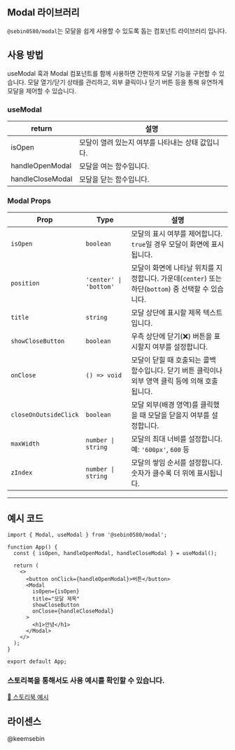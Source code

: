 ## Modal 라이브러리

`@sebin0580/modal`는 모달을 쉽게 사용할 수 있도록 돕는 컴포넌트 라이브러리 입니다. 

## 사용 방법

useModal 훅과 Modal 컴포넌트를 함께 사용하면 간편하게 모달 기능을 구현할 수 있습니다.
모달 열기/닫기 상태를 관리하고, 외부 클릭이나 닫기 버튼 등을 통해 유연하게 모달을 제어할 수 있습니다.


### useModal
| return | 설명 |
|--------|-----|
| isOpen | 모달이 열려 있는지 여부를 나타내는 상태 값입니다.|
| handleOpenModal | 모달을 여는 함수입니다.|
| handleCloseModal | 모달을 닫는 함수입니다.|


### Modal Props
| Prop                | Type                         | 설명                                                                 |
|---------------------|------------------------------|----------------------------------------------------------------------|
| `isOpen`            | `boolean`                    | 모달의 표시 여부를 제어합니다. `true`일 경우 모달이 화면에 표시됩니다.      |
| `position`          | `'center' \| 'bottom'`       | 모달이 화면에 나타날 위치를 지정합니다. 가운데(`center`) 또는 하단(`bottom`) 중 선택할 수 있습니다. |
| `title`             | `string`                     | 모달 상단에 표시할 제목 텍스트입니다.                                  |
| `showCloseButton`   | `boolean`                    | 우측 상단에 닫기(❌) 버튼을 표시할지 여부를 설정합니다.                  |
| `onClose`           | `() => void`                 | 모달이 닫힐 때 호출되는 콜백 함수입니다. 닫기 버튼 클릭이나 외부 영역 클릭 등에 의해 호출됩니다. |
| `closeOnOutsideClick` | `boolean`                  | 모달 외부(배경 영역)를 클릭했을 때 모달을 닫을지 여부를 설정합니다.         |
| `maxWidth`          | `number \| string`           | 모달의 최대 너비를 설정합니다. 예: `'600px'`, `600` 등                     |
| `zIndex`            | `number \| string`           | 모달의 쌓임 순서를 설정합니다. 숫자가 클수록 더 위에 표시됩니다.          |

---
## 예시 코드

```tsx
import { Modal, useModal } from '@sebin0580/modal';

function App() {
  const { isOpen, handleOpenModal, handleCloseModal } = useModal();

  return (
    <>
      <button onClick={handleOpenModal}>버튼</button>
      <Modal
        isOpen={isOpen}
        title="모달 제목"
        showCloseButton
        onClose={handleCloseModal}
      >
        <h1>안녕</h1>
      </Modal>
    </>
  );
}

export default App;
```

### 스토리북을 통해서도 사용 예시를 확인할 수 있습니다. 
[🎨 스토리북 예시](https://6811a7be4413c4e808171622-mmqdrezsap.chromatic.com/)

## 라이센스
@keemsebin 